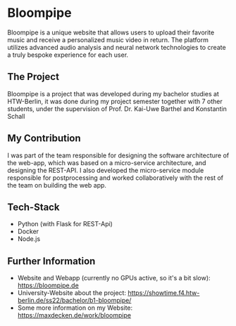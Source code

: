 # Bloompipe
Bloompipe is a unique website that allows users to upload their favorite music and receive a personalized music video in return. The platform utilizes advanced audio analysis and neural network technologies to create a truly bespoke experience for each user.

## The Project
Bloompipe is a project that was developed during my bachelor studies at HTW-Berlin, it was done during my project semester together with 7 other students, under the supervision of Prof. Dr. Kai-Uwe Barthel and Konstantin Schall

## My Contribution
I was part of the team responsible for designing the software architecture of the web-app, which was based on a micro-service architecture, and designing the REST-API. I also developed the micro-service module responsible for postprocessing and worked collaboratively with the rest of the team on building the web app.

## Tech-Stack
- Python (with Flask for REST-Api)
- Docker
- Node.js

## Further Information
- Website and Webapp (currently no GPUs active, so it's a bit slow): https://bloompipe.de
- University-Website about the project: https://showtime.f4.htw-berlin.de/ss22/bachelor/b1-bloompipe/
- Some more information on my Website: https://maxdecken.de/work/bloompipe

